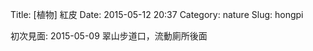 Title: [植物] 紅皮
Date: 2015-05-12 20:37
Category: nature
Slug: hongpi

初次見面: 2015-05-09 翠山步道口，流動廁所後面




